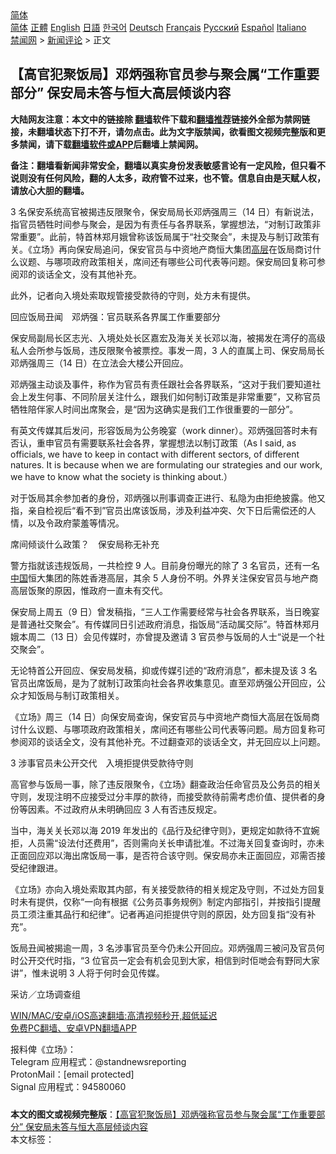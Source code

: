  <!-- 面包屑导航 --> <div class="breadcrumb"><!-- GTranslate: https://gtranslate.io/ -->  <div class="switcher notranslate">  <div class="selected">  <a href="#" onclick="return false;"> 简体</a>  </div>  <div class="option">  <a href="https://www.bannedbook.org" onclick="doGTranslate('zh-CN|zh-CN');jQuery('div.switcher div.selected a').html(jQuery(this).html());return false;" title="简体中文" class="nturl selected"> 简体</a>  <a href="https://www.bannedbook.org/zh-tw/" onclick="doGTranslate('zh-CN|zh-TW');jQuery('div.switcher div.selected a').html(jQuery(this).html());return false;" title="繁體中文" class="nturl"> 正體</a>  <a href="https://www.bannedbook.org/en/" onclick="doGTranslate('zh-CN|en');jQuery('div.switcher div.selected a').html(jQuery(this).html());return false;" title="English" class="nturl"> English</a>  <a href="https://www.bannedbook.org/ja/" onclick="doGTranslate('zh-CN|ja');jQuery('div.switcher div.selected a').html(jQuery(this).html());return false;" title="日本語" class="nturl"> 日語</a>  <a href="https://www.bannedbook.org/ko/" onclick="doGTranslate('zh-CN|ko');jQuery('div.switcher div.selected a').html(jQuery(this).html());return false;" title="한국어" class="nturl"> 한국어</a>  <a href="https://www.bannedbook.org/de/" onclick="doGTranslate('zh-CN|de');jQuery('div.switcher div.selected a').html(jQuery(this).html());return false;" title="Deutsch" class="nturl"> Deutsch</a>  <a href="https://www.bannedbook.org/fr/" onclick="doGTranslate('zh-CN|fr');jQuery('div.switcher div.selected a').html(jQuery(this).html());return false;" title="Français" class="nturl"> Français</a>  <a href="https://www.bannedbook.org/ru/" onclick="doGTranslate('zh-CN|ru');jQuery('div.switcher div.selected a').html(jQuery(this).html());return false;" title="Русский" class="nturl"> Русский</a>  <a href="https://www.bannedbook.org/es/" onclick="doGTranslate('zh-CN|es');jQuery('div.switcher div.selected a').html(jQuery(this).html());return false;" title="Español" class="nturl"> Español</a>  <a href="https://www.bannedbook.org/it/" onclick="doGTranslate('zh-CN|it');jQuery('div.switcher div.selected a').html(jQuery(this).html());return false;" title="Italiano" class="nturl"> Italiano</a>  </div>  </div>      <div class='breadcrumb-sub'><!-- Breadcrumb NavXT 6.3.0 --> <a href="https://www.bannedbook.org/" class="home">禁闻网</a> &gt; <a href="https://www.bannedbook.org/bnews/comments/" class="category">新闻评论</a> &gt; 正文</div></div><h2>【高官犯聚饭局】邓炳强称官员参与聚会属“工作重要部分” 保安局未答与恒大高层倾谈内容</h2> <p class="notice"><b>大陆网友注意：本文中的链接除 <a href="https://github.com/bannedbook/fanqiang" >翻墙</a>软件下载和<a href="https://github.com/killgcd/justmysocks/blob/master/README.md">翻墙推荐</a>链接外全部为禁网链接，未翻墙状态下打不开，请勿点击。此为文字版禁闻，欲看图文视频完整版和更多禁闻，请下载<a href="https://github.com/bannedbook/fanqiang">翻墙软件或APP</a>后翻墙上禁闻网。</p><p>备注：翻墙看新闻非常安全，翻墙以真实身份发表敏感言论有一定风险，但只看不说则没有任何风险，翻的人太多，政府管不过来，也不管。信息自由是天赋人权，请放心大胆的翻墙。</b></p>  <div class="entry">  <p>3 名保安系统高官被揭违反限聚令，保安局局长邓炳强周三（14 日）有新说法，指官员牺牲时间参与聚会，是因为有责任与各界联系，掌握想法，“对制订政策非常重要”。此前，特首林郑月娥曾称该饭局属于“社交聚会”，未提及与制订政策有关。《立场》再向保安局追问，保安官员与中资地产商恒大集团<span class='wp_keywordlink_affiliate'><a href="https://www.bannedbook.org/bnews/ccpdope/" title="中共高层内幕" target="_blank">高层</a></span>在饭局商讨什么议题、与哪项政府政策相关，席间还有哪些公司代表等问题。保安局回复称可参阅邓的谈话全文，没有其他补充。</p> <p>此外，记者向入境处索取规管接受款待的守则，处方未有提供。</p> <p>回应饭局丑闻　邓炳强：官员联系各界属工作重要部分</p> <p>保安局副局长区志光、入境处处长区嘉宏及海关关长邓以海，被揭发在湾仔的高级私人会所参与饭局，违反限聚令被票控。事发一周，3 人的直属上司、保安局局长邓炳强周三（14 日）在立法会大楼公开回应。</p> <p>邓炳强主动谈及事件，称作为官员有责任跟社会各界联系，“这对于我们要知道社会上发生何事、不同阶层关注什么，跟我们如何制订政策是非常重要”，又称官员牺牲陪伴家人时间出席聚会，是“因为这确实是我们工作很重要的一部分”。</p>  <p>有英文传媒其后发问，形容饭局为公务晚宴（work dinner）。邓炳强回答时未有否认，重申官员有需要联系社会各界，掌握想法以制订政策（As I said, as officials, we have to keep in contact with different sectors, of different natures. It is because when we are formulating our strategies and our work, we have to know what the society is thinking about.）</p> <p>对于饭局其余参加者的身份，邓炳强以刑事调查正进行、私隐为由拒绝披露。他又指，亲自检视后“看不到”官员出席该饭局，涉及利益冲突、欠下日后需偿还的人情，以及令政府蒙羞等情况。</p> <p>席间倾谈什么政策？　保安局称无补充</p> <p>警方指就该违规饭局，一共检控 9 人。目前身份曝光的除了 3 名官员，还有一名<span class='wp_keywordlink_affiliate'><a href="https://www.bannedbook.org/" title="中国" target="_blank">中国</a></span>恒大集团的陈姓香港高层，其余 5 人身份不明。外界关注保安官员与地产商高层饭聚的原因，惟政府一直未有交代。</p> <p>保安局上周五（9 日）曾发稿指，“三人工作需要经常与社会各界联系，当日晚宴是普通社交聚会”。有传媒同日引述政府消息，指饭局“活动属交际”。特首林郑月娥本周二（13 日）会见传媒时，亦曾提及邀请 3 官员参与饭局的人士“说是一个社交聚会”。</p>  <p>无论特首公开回应、保安局发稿，抑或传媒引述的“政府消息”，都未提及该 3 名官员出席饭局，是为了就制订政策向社会各界收集意见。直至邓炳强公开回应，公众才知饭局与制订政策相关。</p> <p>《立场》周三（14 日）向保安局查询，保安官员与中资地产商恒大高层在饭局商讨什么议题、与哪项政府政策相关，席间还有哪些公司代表等问题。局方回复称可参阅邓的谈话全文，没有其他补充。不过翻查邓的谈话全文，并无回应以上问题。</p> <p>3 涉事官员未公开交代　入境拒提供受款待守则</p> <p>高官参与饭局一事，除了违反限聚令，《立场》翻查政治任命官员及公务员的相关守则，发现注明不应接受过分丰厚的款待，而接受款待前需考虑价值、提供者的身份等因素。不过政府从未明确回应 3 人有否违反规定。</p> <p>当中，海关关长邓以海 2019 年发出的《品行及纪律守则》，更规定如款待不宜婉拒，人员需“设法付还费用”，否则需向关长申请批准。不过海关回复查询时，亦未正面回应邓以海出席饭局一事，是否符合该守则。保安局亦未正面回应，邓需否接受纪律跟进。</p>  <p>《立场》亦向入境处索取其内部，有关接受款待的相关规定及守则，不过处方回复时未有提供，仅称“一向有根据《公务员事务规例》制定内部指引，并按指引提醒员工须注重其品行和纪律”。记者再追问拒提供守则的原因，处方回复指“没有补充”。</p> <p>饭局丑闻被揭逾一周，3 名涉事官员至今仍未公开回应。邓炳强周三被问及官员何时公开交代时指，“3 位官员一定会有机会见到大家，相信到时佢哋会有野同大家讲”，惟未说明 3 人将于何时会见传媒。</p> <p>采访／立场调查组</p> <p class="texttj"> <a href="https://github.com/bannedbook/fanqiang/wiki/V2ray%E6%9C%BA%E5%9C%BA" target="_blank">WIN/MAC/安卓/iOS高速翻墙:高清视频秒开,超低延迟</a><br/> <a href="https://github.com/bannedbook/fanqiang/wiki/%E7%A6%81%E9%97%BB%E7%BD%91%E5%AE%89%E5%8D%93%E7%BF%BB%E5%A2%99%E6%96%B0%E9%97%BBAPP" target="_blank">免费PC翻墙、安卓VPN翻墙APP</a></p><p>报料俾《立场》：<br /> Telegram 应用程式：@standnewsreporting<br /> ProtonMail：[email protected]<br /> Signal 应用程式：94580060</p> <a name='sharetosocial'></a>  <div style="margin-bottom:5px;padding-bottom:5px;clear:both"> <div id="archive-pix-1" class="banner-ads"> <!-- AuctionX Display platform tag START --> <div id="26318x728x90x621x_ADSLOT2" clicktrack="%%CLICK_URL_ESC%%"></div> <!-- AuctionX Display platform tag END --> </div> <div id="archive-pix-2" class="banner-ads"> <!-- AuctionX Display platform tag START --> <div id="26315x300x250x621x_ADSLOT2" clicktrack="%%CLICK_URL_ESC%%"></div> <!-- AuctionX Display platform tag END --> </div> </div>    <div id="archive-pix-1" class="banner-ads"> <!-- AuctionX Display platform tag START --> <div id="26318x728x90x621x_ADSLOT3" clicktrack="%%CLICK_URL_ESC%%"></div> <!-- AuctionX Display platform tag END --> </div> <div><b>本文的图文或视频完整版</b>：<a href='https://www.bannedbook.org/bnews/comments/20210715/1587847.html'>【高官犯聚饭局】邓炳强称官员参与聚会属“工作重要部分” 保安局未答与恒大高层倾谈内容</a></div>  </div><!--END ENTRY--> <div class="postfooter"> <div>本文标签：</div>  </div><!--END POSTFOOTER--> 